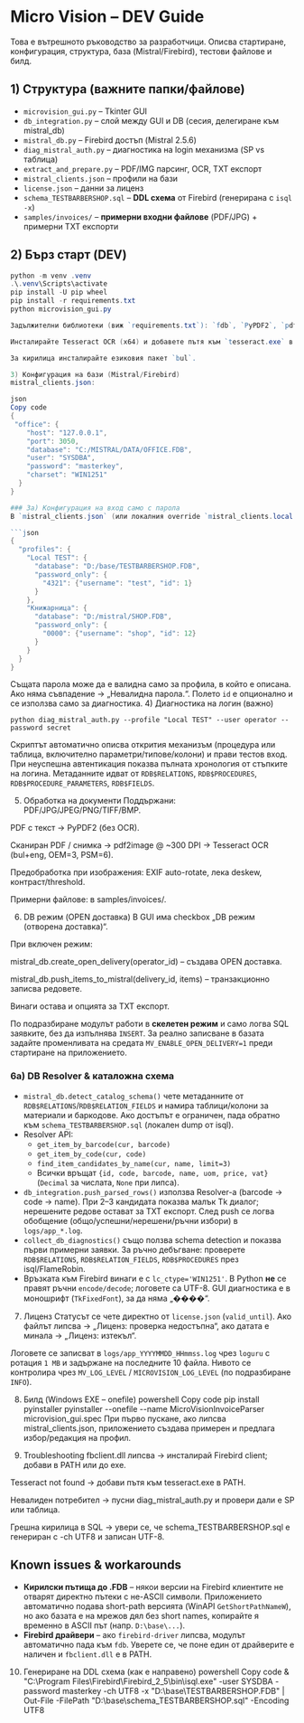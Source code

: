 # Micro Vision – DEV Guide

Това е вътрешното ръководство за разработчици. Описва стартиране, конфигурация, структура, база (Mistral/Firebird), тестови файлове и билд.

## 1) Структура (важните папки/файлове)
- `microvision_gui.py` – Tkinter GUI
- `db_integration.py` – слой между GUI и DB (сесия, делегиране към mistral_db)
- `mistral_db.py` – Firebird достъп (Mistral 2.5.6)
- `diag_mistral_auth.py` – диагностика на login механизма (SP vs таблица)
- `extract_and_prepare.py` – PDF/IMG парсинг, OCR, TXT експорт
- `mistral_clients.json` – профили на бази
- `license.json` – данни за лиценз
- `schema_TESTBARBERSHOP.sql` – **DDL схема** от Firebird (генерирана с `isql -x`)
- `samples/invoices/` – **примерни входни файлове** (PDF/JPG) + примерни TXT експорти

## 2) Бърз старт (DEV)
```powershell
python -m venv .venv
.\.venv\Scripts\activate
pip install -U pip wheel
pip install -r requirements.txt
python microvision_gui.py

Задължителни библиотеки (виж `requirements.txt`): `fdb`, `PyPDF2`, `pdf2image`, `Pillow`, `pytesseract`, `loguru` и др. Може да ползвате `firebird-driver` вместо `fdb`, но тогава осигурете `fbclient.dll` (Firebird 3 client) в PATH или до изпълнимия файл.

Инсталирайте Tesseract OCR (x64) и добавете пътя към `tesseract.exe` в PATH.

За кирилица инсталирайте езиковия пакет `bul`.

3) Конфигурация на бази (Mistral/Firebird)
mistral_clients.json:

json
Copy code
{
 "office": {
    "host": "127.0.0.1",
    "port": 3050,
    "database": "C:/MISTRAL/DATA/OFFICE.FDB",
    "user": "SYSDBA",
    "password": "masterkey",
    "charset": "WIN1251"
  }
}

### 3а) Конфигурация на вход само с парола
В `mistral_clients.json` (или локалния override `mistral_clients.local.json`) може да зададете секция `password_only` за всеки профил. Паролите **не се кодират** – стойността е raw текстът, който операторът въвежда. Пример:

```json
{
  "profiles": {
    "Local TEST": {
      "database": "D:/base/TESTBARBERSHOP.FDB",
      "password_only": {
        "4321": {"username": "test", "id": 1}
      }
    },
    "Книжарница": {
      "database": "D:/mistral/SHOP.FDB",
      "password_only": {
        "0000": {"username": "shop", "id": 12}
      }
    }
  }
}
```

Същата парола може да е валидна само за профила, в който е описана. Ако няма съвпадение → „Невалидна парола.“. Полето `id` е опционално и се използва само за диагностика.
4) Диагностика на логин (важно)

```
python diag_mistral_auth.py --profile "Local TEST" --user operator --password secret
```

Скриптът автоматично описва открития механизъм (процедура или таблица, включително параметри/типове/колони) и прави тестов вход. При неуспешна автентикация показва пълната хронология от стъпките на логина. Метаданните идват от `RDB$RELATIONS`, `RDB$PROCEDURES`, `RDB$PROCEDURE_PARAMETERS`, `RDB$FIELDS`.

5) Обработка на документи
Поддържани: PDF/JPG/JPEG/PNG/TIFF/BMP.

PDF с текст → PyPDF2 (без OCR).

Сканиран PDF / снимка → pdf2image @ ~300 DPI → Tesseract OCR (bul+eng, OEM=3, PSM=6).

Предобработка при изображения: EXIF auto-rotate, лека deskew, контраст/threshold.

Примерни файлове: в samples/invoices/.

6) DB режим (OPEN доставка)
В GUI има checkbox „DB режим (отворена доставка)“.

При включен режим:

mistral_db.create_open_delivery(operator_id) – създава OPEN доставка.

mistral_db.push_items_to_mistral(delivery_id, items) – транзакционно записва редовете.

Винаги остава и опцията за TXT експорт.

По подразбиране модулът работи в **скелетен режим** и само логва SQL заявките, без да изпълнява `INSERT`. За реално записване в
базата задайте променливата на средата `MV_ENABLE_OPEN_DELIVERY=1` преди стартиране на приложението.

### 6а) DB Resolver & каталожна схема
- `mistral_db.detect_catalog_schema()` чете метаданните от `RDB$RELATIONS`/`RDB$RELATION_FIELDS` и намира таблици/колони за материали и баркодове. Ако достъпът е ограничен, пада обратно към `schema_TESTBARBERSHOP.sql` (локален dump от isql).
- Resolver API:
  - `get_item_by_barcode(cur, barcode)`
  - `get_item_by_code(cur, code)`
  - `find_item_candidates_by_name(cur, name, limit=3)`
  - Всички връщат `{id, code, barcode, name, uom, price, vat}` (`Decimal` за числата, `None` при липса).
- `db_integration.push_parsed_rows()` използва Resolver-а (barcode → code → name). При 2–3 кандидата показва малък Tk диалог; нерешените редове остават за TXT експорт. След push се логва обобщение (общо/успешни/нерешени/ръчни избори) в `logs/app_*.log`.
- `collect_db_diagnostics()` също ползва schema detection и показва първи примерни заявки. За ръчно дебъгване: проверете `RDB$RELATIONS`, `RDB$RELATION_FIELDS`, `RDB$PROCEDURES` през isql/FlameRobin.
- Връзката към Firebird винаги е с `lc_ctype='WIN1251'`. В Python **не** се правят ръчни `encode/decode`; логовете са UTF-8. GUI диагностика е в моношрифт (`TkFixedFont`), за да няма „����“.

7) Лиценз
Статусът се чете директно от `license.json` (`valid_until`). Ако файлът липсва → „Лиценз: проверка недостъпна“, ако датата е минала → „Лиценз: изтекъл“.

Логовете се записват в `logs/app_YYYYMMDD_HHmmss.log` чрез `loguru` с ротация `1 MB` и задържане на последните 10 файла. Нивото се контролира чрез `MV_LOG_LEVEL` / `MICROVISION_LOG_LEVEL` (по подразбиране `INFO`).

8) Билд (Windows EXE – onefile)
powershell
Copy code
pip install pyinstaller
pyinstaller --onefile --name MicroVisionInvoiceParser microvision_gui.spec
При първо пускане, ако липсва mistral_clients.json, приложението създава примерен и предлага избор/редакция на профил.

9) Troubleshooting
fbclient.dll липсва → инсталирай Firebird client; добави в PATH или до exe.

Tesseract not found → добави пътя към tesseract.exe в PATH.

Невалиден потребител → пусни diag_mistral_auth.py и провери дали е SP или таблица.

Грешна кирилица в SQL → увери се, че schema_TESTBARBERSHOP.sql е генериран с -ch UTF8 и записан UTF-8.

## Known issues & workarounds
- **Кирилски пътища до .FDB** – някои версии на Firebird клиентите не отварят директно пътеки с не-ASCII символи. Приложението автоматично подава short-path версията (WinAPI `GetShortPathNameW`), но ако базата е на мрежов дял без short names, копирайте я временно в ASCII път (напр. `D:\base\...`).
- **Firebird драйвери** – ако `firebird-driver` липсва, модулът автоматично пада към `fdb`. Уверете се, че поне един от драйверите е наличен и `fbclient.dll` е в PATH.

10) Генериране на DDL схема (как е направено)
powershell
Copy code
& "C:\Program Files\Firebird\Firebird_2_5\bin\isql.exe" -user SYSDBA -password masterkey -ch UTF8 -x "D:\base\TESTBARBERSHOP.FDB" |
    Out-File -FilePath "D:\base\schema_TESTBARBERSHOP.sql" -Encoding UTF8